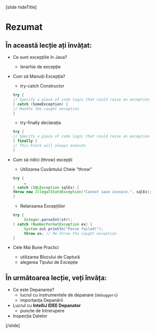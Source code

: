 [slide hideTitle]
# Rezumat


## În această lecție ați învățat:

- Ce sunt excepțiile în Java?
     - Ierarhie de excepție
- Cum să Manuiți Excepția?
     - try-catch Constructor
     ```java 
    try {
     // Specify a piece of code logic that could raise an exception 
    } catch (SomeException) {
     // Handle the caught exception
    }
    ```

     - try-finally declarația 
     ```java 
    try {
     // Specify a piece of code logic that could raise an exception 
    } finally {
     // This block will always execute
    }
    ```
- Cum să ridici (throw) excepții
     - Utilizarea Cuvântului Cheie "throw"
     ```java
     try {
          …
     } catch (SQLException sqlEx) {
     throw new IllegalStateException("Cannot save invoice.", sqlEx);
     }
     ```
     
     - Relansarea Excepțiilor
     ```java
     try {
          Integer.parseInt(str);
     } catch (NumberFormatException ex) {
          System.out.println("Parse failed!");
          throw ex; // Re-throw the caught exception
     }
     ```
     
- Cele Mai Bune Practici
     - utilizarea Blocului de Captură
     - alegerea Tipului de Excepție

## În următoarea lecție, veți învăța:

- Ce este Depanarea?
     - lucrul cu instrumentele de depanare (`debuggers`)
     - importanța Depanării
- Lucrul cu **IntelliJ IDEE Depanator**
     - puncte de întrerupere
- Inspecția Datelor

[/slide]